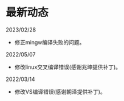 # 最新动态
2023/02/28
 * 修正mingw编译失败的问题。

2022/05/07
 * 修改linux交叉编译错误(感谢兆坤提供补丁)。

2022/03/14
 * 修改VS编译错误(感谢朝泽提供补丁)。
